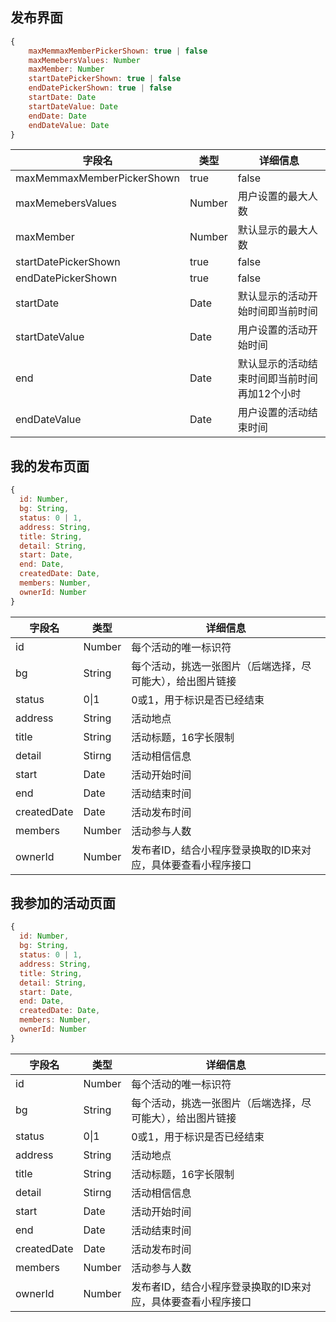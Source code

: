 ## 发布界面
``` javascript
{
	maxMemmaxMemberPickerShown: true | false
	maxMemebersValues: Number
	maxMember: Number
	startDatePickerShown: true | false
	endDatePickerShown: true | false
	startDate: Date
	startDateValue: Date
	endDate: Date
	endDateValue: Date
}
```

| 字段名                		 | 类型   		| 详细信息                                                      |
| -------------------------- | ------------ | ------------------------------------------------------------ |
| maxMemmaxMemberPickerShown | true | false | 用于标识最大人数选择框是否打开     							   |
| maxMemebersValues          | Number 		| 用户设置的最大人数									   		   |
| maxMember                  | Number  		| 默认显示的最大人数  		                                       |
| startDatePickerShown		 | true | false | 用于标识开始时间选择框是否打开                          		   |
| endDatePickerShown		 | true | false	| 用于标识结束时间选择框是否打开                             	   |
| startDate					 | Date 		| 默认显示的活动开始时间即当前时间                                 |
| startDateValue			 | Date   		| 用户设置的活动开始时间                                    	   |
| end        			     | Date   		| 默认显示的活动结束时间即当前时间再加12个小时         			   |
| endDateValue				 | Date   		| 用户设置的活动结束时间                     					   |



## 我的发布页面

```javascript
{
  id: Number,
  bg: String,
  status: 0 | 1,
  address: String,
  title: String,
  detail: String,
  start: Date,
  end: Date,
  createdDate: Date,
  members: Number,
  ownerId: Number
}
```

| 字段名   	  | 类型	   | 详细信息                                                      |
| ----------- | ------ | ------------------------------------------------------------ |
| id          | Number | 每个活动的唯一标识符                                       	  |
| bg          | String | 每个活动，挑选一张图片（后端选择，尽可能大），给出图片链接   		  |
| status      | 0\|1   | 0或1，用于标识是否已经结束                                  	  |
| address     | String | 活动地点                                                  	  |
| title       | String | 活动标题，16字长限制                                         	  |
| detail      | Stirng | 活动相信信息                                            		  |
| start       | Date   | 活动开始时间                                               	  |
| end         | Date   | 活动结束时间                                              	  |
| createdDate | Date   | 活动发布时间                                              	  |
| members     | Number | 活动参与人数                                              	  |
| ownerId     | Number | 发布者ID，结合小程序登录换取的ID来对应，具体要查看小程序接口 		  |



## 我参加的活动页面

```javascript
{
  id: Number,
  bg: String,
  status: 0 | 1,
  address: String,
  title: String,
  detail: String,
  start: Date,
  end: Date,
  createdDate: Date,
  members: Number,
  ownerId: Number
}
```

| 字段名   	  | 类型	   | 详细信息                                                      |
| ----------- | ------ | ------------------------------------------------------------ |
| id          | Number | 每个活动的唯一标识符                                       	  |
| bg          | String | 每个活动，挑选一张图片（后端选择，尽可能大），给出图片链接   		  |
| status      | 0\|1   | 0或1，用于标识是否已经结束                                  	  |
| address     | String | 活动地点                                                  	  |
| title       | String | 活动标题，16字长限制                                         	  |
| detail      | Stirng | 活动相信信息                                            		  |
| start       | Date   | 活动开始时间                                               	  |
| end         | Date   | 活动结束时间                                              	  |
| createdDate | Date   | 活动发布时间                                              	  |
| members     | Number | 活动参与人数                                              	  |
| ownerId     | Number | 发布者ID，结合小程序登录换取的ID来对应，具体要查看小程序接口 		  |



